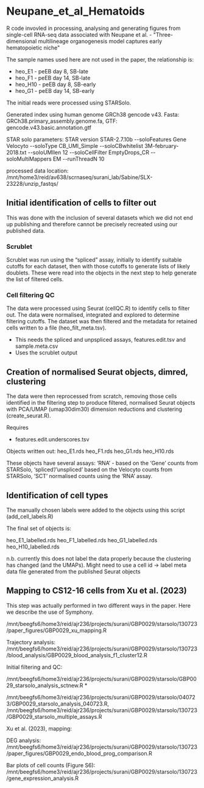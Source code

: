 # Neupane_et_al_Hematoids
R code invovled in processing, analysing and generating figures from single-cell RNA-seq data associated with Neupane et al. - "Three-dimensional multilineage organogenesis model captures early hematopoietic niche"

The sample names used here are not used in the paper, the relationship is:

* heo_E1 - peEB day 8, SB-late
* heo_F1 - peEB day 14, SB-late
* heo_H10 - peEB day 8, SB-early
* heo_G1 - peEB day 14, SB-early

The initial reads were processed using STARSolo. 

Generated index using human genome GRCh38 gencode v43. 
Fasta: GRCh38.primary_assembly.genome.fa, 
GTF: gencode.v43.basic.annotation.gtf

STAR solo parameters:
STAR version STAR-2.7.10b
--soloFeatures Gene Velocyto 
--soloType CB_UMI_Simple
--soloCBwhitelist 3M-february-2018.txt
--soloUMIlen 12 
--soloCellFilter EmptyDrops_CR 
--soloMultiMappers EM 
--runThreadN 10 

processed data location:
/mnt/home3/reid/av638/scrnaseq/surani_lab/Sabine/SLX-23228/unzip_fastqs/

## Initial identification of cells to filter out

This was done with the inclusion of several datasets which we did not end up publishing and therefore cannot be precisely recreated using our published data.

### Scrublet
Scrublet was run using the “spliced” assay, initially to identify suitable cutoffs for each dataset, then with those cutoffs to generate lists of likely doublets. These were read into the objects in the next step to help generate the list of filtered cells.

### Cell filtering QC
The data were processed using Seurat (cellQC.R) to identify cells to filter out. The data were normalised, integrated and explored to determine filtering cutoffs. The dataset was then filtered and the metadata for retained cells written to a file (heo_filt_meta.tsv).

* This needs the spliced and unpspliced assays, features.edit.tsv and sample.meta.csv
* Uses the scrublet output

## Creation of normalised Seurat objects, dimred, clustering

The data were then reprocessed from scratch, removing those cells identified in the filtering step to produce filtered, normalised Seurat objects with PCA/UMAP (umap30dim30) dimension reductions and clustering (create_seurat.R).

Requires
* features.edit.underscores.tsv

Objects written out:
heo_E1.rds
heo_F1.rds
heo_G1.rds
heo_H10.rds

These objects have several assays: ‘RNA’ - based on the ‘Gene’ counts from STARSolo, ‘spliced’/’unspliced’ based on the Velocyto counts from STARSolo, ‘SCT’ normalised counts using the ‘RNA’ assay.

## Identification of cell types

The manually chosen labels were added to the objects using this script (add_cell_labels.R)

The final set of objects is:

heo_E1_labelled.rds
heo_F1_labelled.rds
heo_G1_labelled.rds
heo_H10_labelled.rds

n.b. currently this does not label the data properly because the clustering has changed (and the UMAPs). Might need to use a cell id -> label meta data file generated from the published Seurat objects

## Mapping to CS12-16 cells from Xu et al. (2023)

This step was actually performed in two different ways in the paper. Here we describe the use of Symphony.

/mnt/beegfs6/home3/reid/ajr236/projects/surani/GBP0029/starsolo/130723/paper_figures/GBP0029_xu_mapping.R

Trajectory analysis:
/mnt/beegfs6/home3/reid/ajr236/projects/surani/GBP0029/starsolo/130723/blood_analysis/GBP0029_blood_analysis_f1_cluster12.R

Initial filtering and QC:

/mnt/beegfs6/home3/reid/ajr236/projects/surani/GBP0029/starsolo/GBP0029_starsolo_analysis_sctnew.R
* 

/mnt/beegfs6/home3/reid/ajr236/projects/surani/GBP0029/starsolo/040723/GBP0029_starsolo_analysis_040723.R, /mnt/beegfs6/home3/reid/ajr236/projects/surani/GBP0029/starsolo/130723/GBP0029_starsolo_multiple_assays.R

Xu et al. (2023), mapping:




DEG analysis:
/mnt/beegfs6/home3/reid/ajr236/projects/surani/GBP0029/starsolo/130723/paper_figures/GBP0029_endo_blood_prog_comparison.R

Bar plots of cell counts (Figure S6): /mnt/beegfs6/home3/reid/ajr236/projects/surani/GBP0029/starsolo/130723/gene_expression_analysis.R

